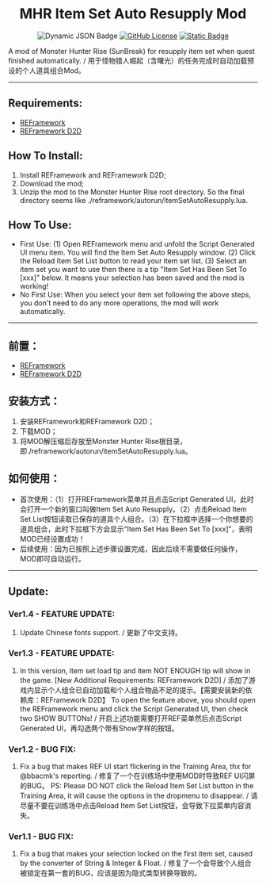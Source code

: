 <div align="center">

# MHR Item Set Auto Resupply Mod

</div>

<div align="center">

![Dynamic JSON Badge](https://img.shields.io/badge/dynamic/json?url=https%3A%2F%2Fraw.githubusercontent.com%2Fdzxrly%2FMHR-ItemSetAutoResupplyMod%2Fmain%2Fversion.json&query=%24.version&style=for-the-badge&label=VERSION) [![GitHub License](https://img.shields.io/github/license/dzxrly/MHR-ItemSetAutoResupplyMod?style=for-the-badge)](https://github.com/dzxrly/MHR-ItemSetAutoResupplyMod/blob/main/LICENSE) [![Static Badge](https://img.shields.io/badge/Nexusmods-Auto%20Resupply%20Item%20Set-%23d28934?style=for-the-badge)](https://www.nexusmods.com/monsterhunterrise/mods/1088)

</div>

A mod of Monster Hunter Rise (SunBreak) for resupply item set when quest finished automatically. / 用于怪物猎人崛起（含曙光）的任务完成时自动加载预设的个人道具组合Mod。

---

## Requirements:
- [REFramework](https://www.nexusmods.com/monsterhunterrise/mods/26)
- [REFramework D2D](https://www.nexusmods.com/monsterhunterrise/mods/134)

## How To Install:
1. Install REFramework and REFramework D2D;
2. Download the mod;
3. Unzip the mod to the Monster Hunter Rise root directory. So the final directory seems like ./reframework/autorun/itemSetAutoResupply.lua.

## How To Use:
- First Use:  (1) Open REFramework menu and unfold the Script Generated UI menu item. You will find the Item Set Auto Resupply window. (2) Click the Reload Item Set List button to read your item set list. (3) Select an item set you want to use then there is a tip "Item Set Has Been Set To [xxx]" below. It means your selection has been saved and the mod is working!
- No First Use: When you select your item set following the above steps, you don't need to do any more operations, the mod will work automatically.

---

## 前置：
- [REFramework](https://www.nexusmods.com/monsterhunterrise/mods/26)
- [REFramework D2D](https://www.nexusmods.com/monsterhunterrise/mods/134)

## 安装方式：
1. 安装REFramework和REFramework D2D；
2. 下载MOD；
3. 将MOD解压缩后存放至Monster Hunter Rise根目录，即./reframework/autorun/itemSetAutoResupply.lua。

## 如何使用：
- 首次使用：（1）打开REFramework菜单并且点击Script Generated UI，此时会打开一个新的窗口叫做Item Set Auto Resupply。（2）点击Reload Item Set List按钮读取已保存的道具个人组合。（3）在下拉框中选择一个你想要的道具组合，此时下拉框下方会显示“Item Set Has Been Set To [xxx]”，表明MOD已经设置成功！
- 后续使用：因为已按照上述步骤设置完成，因此后续不需要做任何操作，MOD即可自动运行。

---

## Update:

### Ver1.4 - FEATURE UPDATE:
1. Update Chinese fonts support. / 更新了中文支持。

### Ver1.3 - FEATURE UPDATE:
1. In this version, item set load tip and item NOT ENOUGH tip will show in the game. [New Additional Requirements: REFramework D2D] / 添加了游戏内显示个人组合已自动加载和个人组合物品不足的提示。【需要安装新的依赖库：REFramework D2D】
To open the feature above, you should open the REFramework menu and click the Script Generated UI, then check two SHOW BUTTONs! / 开启上述功能需要打开REF菜单然后点击Script Generated UI，再勾选两个带有Show字样的按钮。

### Ver1.2 - BUG FIX:
1. Fix a bug that makes REF UI start flickering in the Training Area, thx for @bbacmk's reporting. / 修复了一个在训练场中使用MOD时导致REF UI闪屏的BUG。
PS: Please DO NOT click the Reload Item Set List button in the Training Area, it will cause the options in the dropmenu to disappear. / 请尽量不要在训练场中点击Reload Item Set List按钮，会导致下拉菜单内容消失。

### Ver1.1 - BUG FIX:
1. Fix a bug that makes your selection locked on the first item set, caused by the converter of String & Integer & Float. / 修复了一个会导致个人组合被锁定在第一套的BUG，应该是因为隐式类型转换导致的。
